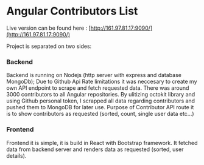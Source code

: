 # Angular Contributors List #

Live version can be found here : [http://161.97.81.17:9090/](http://161.97.81.17:9090/)

Project is separated on two sides:

### Backend ###

Backend is running on Nodejs (http server with express and database MongoDb);
Due to Github Api Rate limitations it was neccesary to create my own API endpoint to scrape and fetch requested data.
There was around 3000 contributors to all Angular repositories.
By ulitizing octokit library and using Github personal token, I scrapped all data regarding contributors and pushed them to MongoDB for later use.
Purpose of Contributor API route it is to show contributors as requested (sorted, count, single user data etc...)


### Frontend ###

Frontend it is simple, it is build in React with Bootstrap framework.
It fetched data from backend server and renders data as requested (sorted, user details).
